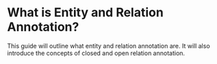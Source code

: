 # What is Entity and Relation Annotation?

This guide will outline what entity and relation annotation are. It will also introduce the concepts of closed and open relation annotation.
